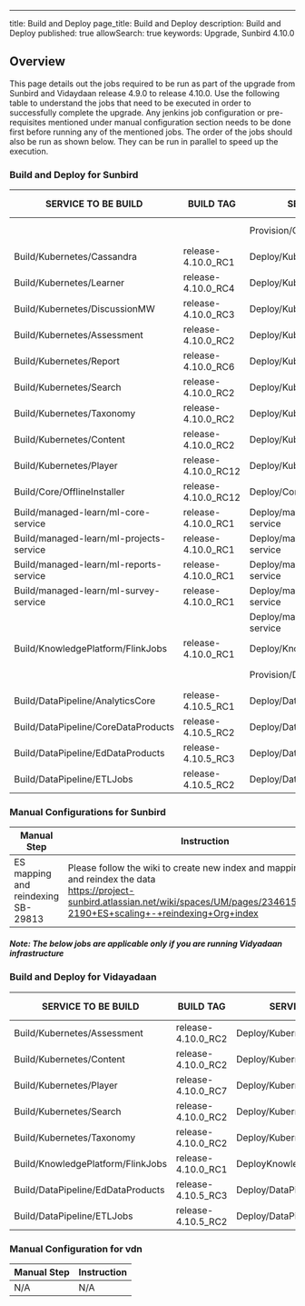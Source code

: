 ---
title: Build and Deploy
page_title: Build and Deploy
description: Build and Deploy
published: true
allowSearch: true
keywords: Upgrade, Sunbird 4.10.0

## Overview


This page details out the jobs required to be run as part of the upgrade from Sunbird and Vidaydaan release 4.9.0 to release 4.10.0. Use the following table to understand the jobs that need to be executed in order to successfully complete the upgrade. Any jenkins job configuration or pre-requisites mentioned under manual configuration section needs to be done first before running any of the mentioned jobs. The order of the jobs should also be run as shown below. They can be run in parallel to speed up the execution.


### Build and Deploy for Sunbird

| SERVICE TO BE BUILD | BUILD TAG | SERVICE TO DEPLOY  | DEPLOY TAG  | COMMENTS  |
|-----------------------------------------|--------------------|--------------------------------------------|------------------------------------------------------------------------------------------------------------------------------------------------------------------|-------------------------------------------|
|  |  | Provision/Core/ESMapping | release-4.10.0_RC1 |
| Build/Kubernetes/Cassandra | release-4.10.0_RC1 | Deploy/Kubernetes/Cassandra | release-4.10.0_RC1 |
| Build/Kubernetes/Learner | release-4.10.0_RC4 | Deploy/Kubernetes/Learner | release-4.10.0_RC1 |
| Build/Kubernetes/DiscussionMW | release-4.10.0_RC3 | Deploy/Kubernetes/DiscussionMW | release-4.10.0_RC1 |
| Build/Kubernetes/Assessment | release-4.10.0_RC2 | Deploy/Kubernetes/Assessment | release-4.10.0_RC1 |
| Build/Kubernetes/Report | release-4.10.0_RC6 | Deploy/Kubernetes/Report | release-4.10.0_RC1 |
| Build/Kubernetes/Search | release-4.10.0_RC2 | Deploy/Kubernetes/Search | release-4.10.0_RC1 |
| Build/Kubernetes/Taxonomy | release-4.10.0_RC2 | Deploy/Kubernetes/Taxonomy | release-4.10.0_RC1 |
| Build/Kubernetes/Content | release-4.10.0_RC2 | Deploy/Kubernetes/Content | release-4.10.0_RC1 |
| Build/Kubernetes/Player | release-4.10.0_RC12 | Deploy/Kubernetes/Player | release-4.10.0_RC1 |
| Build/Core/OfflineInstaller | release-4.10.0_RC12 | Deploy/Core/OfflineInstaller | release-4.10.0_RC1 |
| Build/managed-learn/ml-core-service | release-4.10.0_RC1 | Deploy/managed-learn/ml-core-service | release-4.10.0_RC1 |
| Build/managed-learn/ml-projects-service | release-4.10.0_RC1 | Deploy/managed-learn/ml-projects-service | release-4.10.0_RC1 |
| Build/managed-learn/ml-reports-service | release-4.10.0_RC1 | Deploy/managed-learn/ml-reports-service | release-4.10.0_RC1 |
| Build/managed-learn/ml-survey-service | release-4.10.0_RC1 | Deploy/managed-learn/ml-survey-service | release-4.10.0_RC1 |
|  |  | Deploy/managed-learn/ml-analytics-service | release-4.10.0_RC3 |
| Build/KnowledgePlatform/FlinkJobs | release-4.10.0_RC1 | Deploy/KnowledgePlatform/FlinkJobs | release-4.10.0_RC1 |
|  |  | Provision/DataPipeline/AnalyticsSpark | release-4.10.5_RC2 |
| Build/DataPipeline/AnalyticsCore | release-4.10.5_RC1 | Deploy/DataPipeline/AnalyticsCore | release-4.10.5_RC2 |
| Build/DataPipeline/CoreDataProducts | release-4.10.5_RC2 | Deploy/DataPipeline/CoreDataProducts | release-4.10.5_RC2 |
| Build/DataPipeline/EdDataProducts | release-4.10.5_RC3 | Deploy/DataPipeline/EdDataProducts | release-4.10.5_RC2 |
| Build/DataPipeline/ETLJobs | release-4.10.5_RC2 | Deploy/DataPipeline/ETLJobs | release-4.10.5_RC2 |

### Manual Configurations for Sunbird

|Manual Step|Instruction|
|--------------------|--------------------|
| ES mapping and reindexing<br>SB-29813 | Please follow the wiki to create new index and mapping of org and reindex the data<br> https://project-sunbird.atlassian.net/wiki/spaces/UM/pages/2346156058/SC-2190+ES+scaling+-+reindexing+Org+index |

##### Note: The below jobs are applicable only if you are running Vidyadaan infrastructure


### Build and Deploy for Vidayadaan

| SERVICE TO BE BUILD               | BUILD TAG          | SERVICE TO DEPLOY                                 | DEPLOY TAG                                                | COMMENTS |
|-----------------------------------|--------------------|---------------------------------------------------|-----------------------------------------------------------|----------|
| Build/Kubernetes/Assessment | release-4.10.0_RC2 | Deploy/Kubernetes/Assessment | release-4.10.0-vdn |
| Build/Kubernetes/Content | release-4.10.0_RC2 | Deploy/Kubernetes/Content | release-4.10.0-vdn |
| Build/Kubernetes/Player | release-4.10.0_RC7 | Deploy/Kubernetes/Player | release-4.10.0-vdn |
| Build/Kubernetes/Search | release-4.10.0_RC2 | Deploy/Kubernetes/Search | release-4.10.0-vdn |
| Build/Kubernetes/Taxonomy | release-4.10.0_RC2 | Deploy/Kubernetes/Taxonomy | release-4.10.0-vdn |
| Build/KnowledgePlatform/FlinkJobs | release-4.10.0_RC1 | DeployKnowledgePlatform/FlinkJobs | release-4.10.0_RC1 |
| Build/DataPipeline/EdDataProducts | release-4.10.5_RC3 | Deploy/DataPipeline/EdDataProducts | release-4.10.5_RC2 |
| Build/DataPipeline/ETLJobs | release-4.10.5_RC2 | Deploy/DataPipeline/ETLJobs | release-4.10.5_RC2 |

### Manual Configuration for vdn

|Manual Step|Instruction|
|--------------------|--------------------|
| N/A | N/A |
